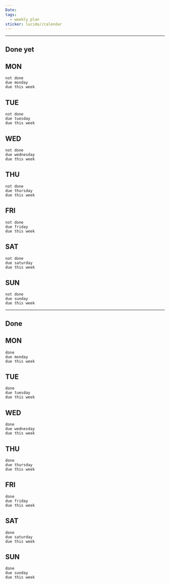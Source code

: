 ```yaml
---
Date: 
tags:
  - weekly_plan
sticker: lucide//calendar
---
```

---
## Done yet
## MON

```tasks
not done
due monday
due this week
```
## TUE
```tasks
not done
due tuesday
due this week
```
## WED
```tasks
not done
due wednesday
due this week
```
## THU
```tasks
not done
due thursday
due this week
```
## FRI
```tasks
not done
due friday
due this week
```
## SAT
```tasks
not done
due saturday
due this week
```
## SUN
```tasks
not done
due sunday
due this week
```
---
## Done
## MON

```tasks
done
due monday
due this week
```
## TUE
```tasks
done
due tuesday
due this week
```
## WED
```tasks
done
due wednesday
due this week
```
## THU
```tasks
done
due thursday
due this week
```
## FRI
```tasks
done
due friday
due this week
```
## SAT
```tasks
done
due saturday
due this week
```
## SUN
```tasks
done
due sunday
due this week
```